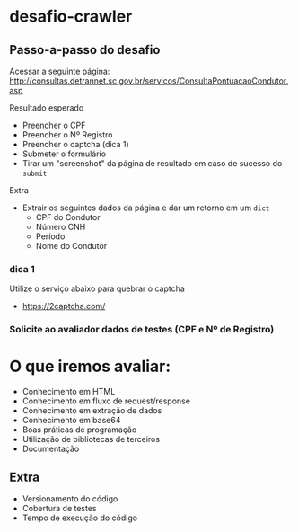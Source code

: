 # desafio-crawler

## Passo-a-passo do desafio

Acessar a seguinte página: http://consultas.detrannet.sc.gov.br/servicos/ConsultaPontuacaoCondutor.asp

Resultado esperado
- Preencher o CPF
- Preencher o Nº Registro
- Preencher o captcha (dica 1)
- Submeter o formulário
- Tirar um "screenshot" da página de resultado em caso de sucesso do `submit`

Extra
- Extrair os seguintes dados da página e dar um retorno em um `dict` 
  - CPF do Condutor
  - Número CNH
  - Período
  - Nome do Condutor


### dica 1
Utilize o serviço abaixo para quebrar o captcha
- https://2captcha.com/


### Solicite ao avaliador dados de testes (CPF e Nº de Registro)

# O que iremos avaliar:
- Conhecimento em HTML
- Conhecimento em fluxo de request/response
- Conhecimento em extração de dados
- Conhecimento em base64
- Boas práticas de programação
- Utilização de bibliotecas de terceiros
- Documentação

## Extra
- Versionamento do código
- Cobertura de testes
- Tempo de execução do código
